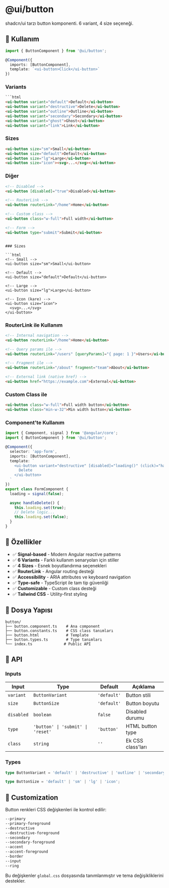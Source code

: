 # @ui/button

shadcn/ui tarzı button komponenti. 6 variant, 4 size seçeneği.

## 🚀 Kullanım

```typescript
import { ButtonComponent } from '@ui/button';

@Component({
  imports: [ButtonComponent],
  template: `<ui-button>Click</ui-button>`
})
```

### Variants

````html
```html
<ui-button variant="default">Default</ui-button>
<ui-button variant="destructive">Delete</ui-button>
<ui-button variant="outline">Outline</ui-button>
<ui-button variant="secondary">Secondary</ui-button>
<ui-button variant="ghost">Ghost</ui-button>
<ui-button variant="link">Link</ui-button>
````

### Sizes

```html
<ui-button size="sm">Small</ui-button>
<ui-button size="default">Default</ui-button>
<ui-button size="lg">Large</ui-button>
<ui-button size="icon"><svg>...</svg></ui-button>
```

### Diğer

```html
<!-- Disabled -->
<ui-button [disabled]="true">Disabled</ui-button>

<!-- RouterLink -->
<ui-button routerLink="/home">Home</ui-button>

<!-- Custom class -->
<ui-button class="w-full">Full width</ui-button>

<!-- Form -->
<ui-button type="submit">Submit</ui-button>
```

````

### Sizes

```html
<!-- Small -->
<ui-button size="sm">Small</ui-button>

<!-- Default -->
<ui-button size="default">Default</ui-button>

<!-- Large -->
<ui-button size="lg">Large</ui-button>

<!-- Icon (kare) -->
<ui-button size="icon">
  <svg>...</svg>
</ui-button>
````

### RouterLink ile Kullanım

```html
<!-- Internal navigation -->
<ui-button routerLink="/home">Home</ui-button>

<!-- Query params ile -->
<ui-button routerLink="/users" [queryParams]="{ page: 1 }">Users</ui-button>

<!-- Fragment ile -->
<ui-button routerLink="/about" fragment="team">About</ui-button>

<!-- External link (native href) -->
<ui-button href="https://example.com">External</ui-button>
```

### Custom Class ile

```html
<ui-button class="w-full">Full width button</ui-button>
<ui-button class="min-w-32">Min width button</ui-button>
```

### Component'te Kullanım

```typescript
import { Component, signal } from '@angular/core';
import { ButtonComponent } from '@ui/button';

@Component({
  selector: 'app-form',
  imports: [ButtonComponent],
  template: `
    <ui-button variant="destructive" [disabled]="loading()" (click)="handleDelete()">
      Delete
    </ui-button>
  `
})
export class FormComponent {
  loading = signal(false);

  async handleDelete() {
    this.loading.set(true);
    // Delete logic...
    this.loading.set(false);
  }
}
```

## 🎯 Özellikler

- ✅ **Signal-based** - Modern Angular reactive patterns
- ✅ **6 Variants** - Farklı kullanım senaryoları için stiller
- ✅ **4 Sizes** - Esnek boyutlandırma seçenekleri
- ✅ **RouterLink** - Angular routing desteği
- ✅ **Accessibility** - ARIA attributes ve keyboard navigation
- ✅ **Type-safe** - TypeScript ile tam tip güvenliği
- ✅ **Customizable** - Custom class desteği
- ✅ **Tailwind CSS** - Utility-first styling

## 📁 Dosya Yapısı

```
button/
├── button.component.ts    # Ana component
├── button.constants.ts    # CSS class tanımları
├── button.html            # Template
├── button.types.ts        # Type tanımları
└── index.ts              # Public API
```

## 🔧 API

### Inputs

| Input      | Type                              | Default     | Açıklama          |
| ---------- | --------------------------------- | ----------- | ----------------- |
| `variant`  | `ButtonVariant`                   | `'default'` | Button stili      |
| `size`     | `ButtonSize`                      | `'default'` | Button boyutu     |
| `disabled` | `boolean`                         | `false`     | Disabled durumu   |
| `type`     | `'button' \| 'submit' \| 'reset'` | `'button'`  | HTML button type  |
| `class`    | `string`                          | `''`        | Ek CSS class'ları |

### Types

```typescript
type ButtonVariant = 'default' | 'destructive' | 'outline' | 'secondary' | 'ghost' | 'link';

type ButtonSize = 'default' | 'sm' | 'lg' | 'icon';
```

## 🎨 Customization

Button renkleri CSS değişkenleri ile kontrol edilir:

```css
--primary
--primary-foreground
--destructive
--destructive-foreground
--secondary
--secondary-foreground
--accent
--accent-foreground
--border
--input
--ring
```

Bu değişkenler `global.css` dosyasında tanımlanmıştır ve tema değişikliklerini destekler.
